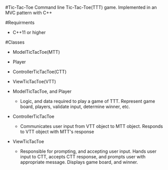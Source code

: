#Tic-Tac-Toe
Command line Tic-Tac-Toe(TTT) game. Implemented in an MVC pattern with C++ 

#Requirments
* C++11 or higher

#Classes
* ModelTicTacToe(MTT)
* Player
* ControllerTicTacToe(CTT)
* ViewTicTacToe(VTT)

* ModelTicTacToe, and Player
	* Logic, and data required to play a game of TTT. Represent game board, players, validate input, determine winner, etc. 

* ControllerTicTacToe
   * Communicates user input from VTT object to MTT object. Responds to VTT object with MTT's response

* ViewTicTacToe
	* Responsible for prompting, and accepting user input. Hands user input to CTT, accepts CTT response, and prompts user with appropriate message. Displays game board, and winner. 
